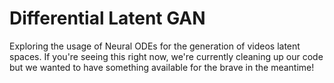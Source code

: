 # Differential Latent GAN
Exploring the usage of Neural ODEs for the generation of videos latent spaces.
If you're seeing this right now, we're currently cleaning up our code but we wanted to have something available for the brave in the meantime! 
